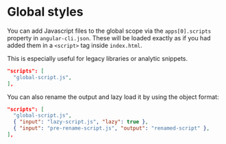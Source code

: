# Global styles

You can add Javascript files to the global scope via the `apps[0].scripts`
property in `angular-cli.json`.
These will be loaded exactly as if you had added them in a `<script>` tag inside `index.html`.

This is especially useful for legacy libraries or analytic snippets.

```json
"scripts": [
  "global-script.js",
],
```

You can also rename the output and lazy load it by using the object format:

```json
"scripts": [
  "global-script.js",
  { "input": "lazy-script.js", "lazy": true },
  { "input": "pre-rename-script.js", "output": "renamed-script" },
],
```
